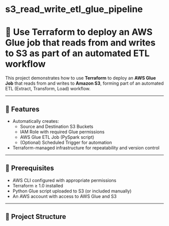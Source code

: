 # s3_read_write_etl_glue_pipeline

# 🚀 Use Terraform to deploy an AWS Glue job that reads from and writes to S3 as part of an automated ETL workflow

This project demonstrates how to use **Terraform** to deploy an **AWS Glue Job** that reads from and writes to **Amazon S3**, forming part of an automated ETL (Extract, Transform, Load) workflow.

---

## 📌 Features

- Automatically creates:
  - Source and Destination S3 Buckets
  - IAM Role with required Glue permissions
  - AWS Glue ETL Job (PySpark script)
  - (Optional) Scheduled Trigger for automation
- Terraform-managed infrastructure for repeatability and version control

---

## 🧰 Prerequisites

- AWS CLI configured with appropriate permissions
- Terraform ≥ 1.0 installed
- Python Glue script uploaded to S3 (or included manually)
- An AWS account with access to AWS Glue and S3

---

## 📁 Project Structure

